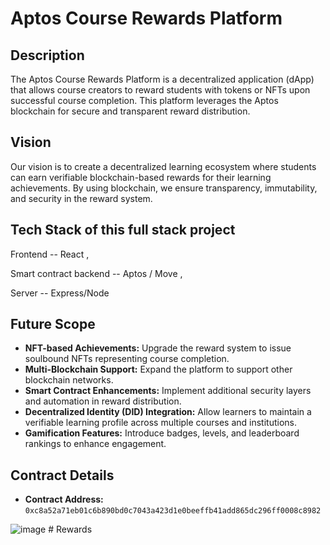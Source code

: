 # Aptos Course Rewards Platform

## Description
The Aptos Course Rewards Platform is a decentralized application (dApp) that allows course creators to reward students with tokens or NFTs upon successful course completion. This platform leverages the Aptos blockchain for secure and transparent reward distribution.

## Vision
Our vision is to create a decentralized learning ecosystem where students can earn verifiable blockchain-based rewards for their learning achievements. By using blockchain, we ensure transparency, immutability, and security in the reward system.

## Tech Stack of this full stack project
 Frontend -- React ,
 
 Smart contract backend -- Aptos / Move , 
 
 Server -- Express/Node
 

## Future Scope
- **NFT-based Achievements:** Upgrade the reward system to issue soulbound NFTs representing course completion.
- **Multi-Blockchain Support:** Expand the platform to support other blockchain networks.
- **Smart Contract Enhancements:** Implement additional security layers and automation in reward distribution.
- **Decentralized Identity (DID) Integration:** Allow learners to maintain a verifiable learning profile across multiple courses and institutions.
- **Gamification Features:** Introduce badges, levels, and leaderboard rankings to enhance engagement.

## Contract Details
- **Contract Address:** `0xc8a52a71eb01c6b890bd0c7043a423d1e0beeffb41add865dc296ff0008c8982`

![image](https://github.com/user-attachments/assets/5fc243d6-7881-41d2-9db8-01faf91ebfb4)
#   R e w a r d s  
 